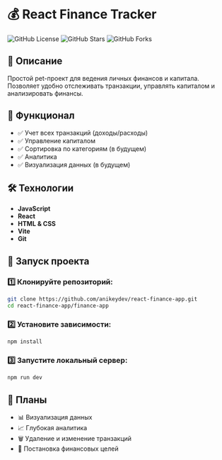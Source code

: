 # 💰 React Finance Tracker

![GitHub License](https://img.shields.io/badge/license-MIT-green) ![GitHub Stars](https://img.shields.io/github/stars/anikeydev/react-finance-app) ![GitHub Forks](https://img.shields.io/github/forks/anikeydev/react-finance-app)

## 📌 Описание

Простой pet-проект для ведения личных финансов и капитала. Позволяет удобно отслеживать транзакции, управлять капиталом и анализировать финансы.

## 🎯 Функционал

- ✅ Учет всех транзакций (доходы/расходы)
- ✅ Управление капиталом
- ✅ Сортировка по категориям (в будущем)
- ✅ Аналитика
- ✅ Визуализация данных (в будущем)

## 🛠️ Технологии

- **JavaScript**
- **React**
- **HTML & CSS**
- **Vite**
- **Git**

## 🚀 Запуск проекта

### 1️⃣ Клонируйте репозиторий:

```bash
git clone https://github.com/anikeydev/react-finance-app.git
cd react-finance-app/finance-app
```

### 2️⃣ Установите зависимости:

```bash
npm install
```

### 3️⃣ Запустите локальный сервер:

```bash
npm run dev
```

## 📌 Планы

- 📊 Визуализация данных
- 📈 Глубокая аналитика
- 🗑️ Удаление и изменение транзакций
- 🎯 Постановка финансовых целей
